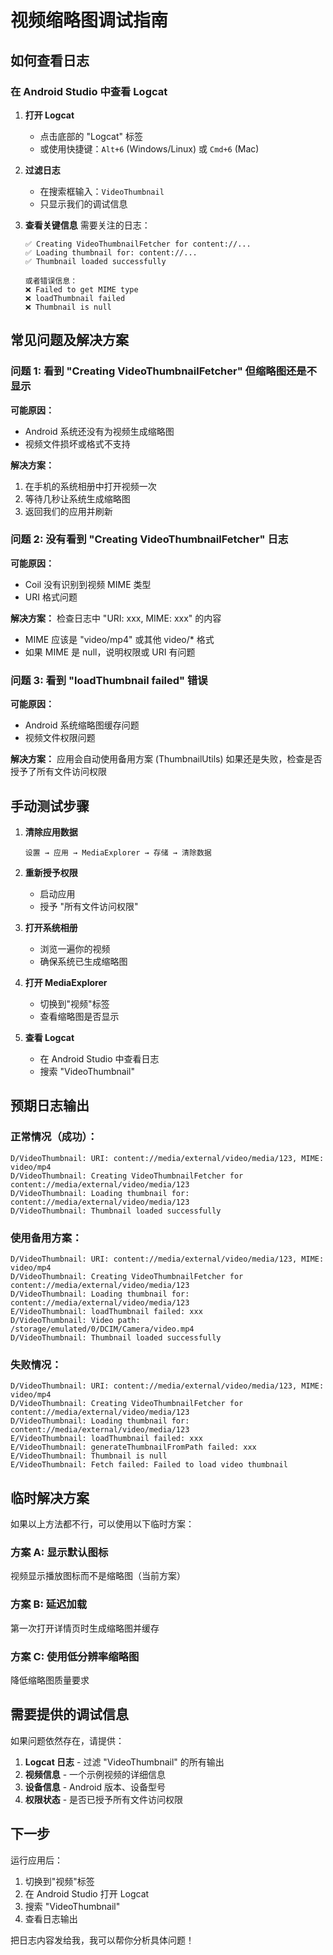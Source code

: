 # 视频缩略图调试指南

## 如何查看日志

### 在 Android Studio 中查看 Logcat

1. **打开 Logcat**
   - 点击底部的 "Logcat" 标签
   - 或使用快捷键：`Alt+6` (Windows/Linux) 或 `Cmd+6` (Mac)

2. **过滤日志**
   - 在搜索框输入：`VideoThumbnail`
   - 只显示我们的调试信息

3. **查看关键信息**
   需要关注的日志：
   ```
   ✅ Creating VideoThumbnailFetcher for content://...
   ✅ Loading thumbnail for: content://...
   ✅ Thumbnail loaded successfully
   
   或者错误信息：
   ❌ Failed to get MIME type
   ❌ loadThumbnail failed
   ❌ Thumbnail is null
   ```

## 常见问题及解决方案

### 问题 1: 看到 "Creating VideoThumbnailFetcher" 但缩略图还是不显示

**可能原因：**
- Android 系统还没有为视频生成缩略图
- 视频文件损坏或格式不支持

**解决方案：**
1. 在手机的系统相册中打开视频一次
2. 等待几秒让系统生成缩略图
3. 返回我们的应用并刷新

### 问题 2: 没有看到 "Creating VideoThumbnailFetcher" 日志

**可能原因：**
- Coil 没有识别到视频 MIME 类型
- URI 格式问题

**解决方案：**
检查日志中 "URI: xxx, MIME: xxx" 的内容
- MIME 应该是 "video/mp4" 或其他 video/* 格式
- 如果 MIME 是 null，说明权限或 URI 有问题

### 问题 3: 看到 "loadThumbnail failed" 错误

**可能原因：**
- Android 系统缩略图缓存问题
- 视频文件权限问题

**解决方案：**
应用会自动使用备用方案 (ThumbnailUtils)
如果还是失败，检查是否授予了所有文件访问权限

## 手动测试步骤

1. **清除应用数据**
   ```
   设置 → 应用 → MediaExplorer → 存储 → 清除数据
   ```

2. **重新授予权限**
   - 启动应用
   - 授予 "所有文件访问权限"

3. **打开系统相册**
   - 浏览一遍你的视频
   - 确保系统已生成缩略图

4. **打开 MediaExplorer**
   - 切换到"视频"标签
   - 查看缩略图是否显示

5. **查看 Logcat**
   - 在 Android Studio 中查看日志
   - 搜索 "VideoThumbnail"

## 预期日志输出

### 正常情况（成功）：
```
D/VideoThumbnail: URI: content://media/external/video/media/123, MIME: video/mp4
D/VideoThumbnail: Creating VideoThumbnailFetcher for content://media/external/video/media/123
D/VideoThumbnail: Loading thumbnail for: content://media/external/video/media/123
D/VideoThumbnail: Thumbnail loaded successfully
```

### 使用备用方案：
```
D/VideoThumbnail: URI: content://media/external/video/media/123, MIME: video/mp4
D/VideoThumbnail: Creating VideoThumbnailFetcher for content://media/external/video/media/123
D/VideoThumbnail: Loading thumbnail for: content://media/external/video/media/123
E/VideoThumbnail: loadThumbnail failed: xxx
D/VideoThumbnail: Video path: /storage/emulated/0/DCIM/Camera/video.mp4
D/VideoThumbnail: Thumbnail loaded successfully
```

### 失败情况：
```
D/VideoThumbnail: URI: content://media/external/video/media/123, MIME: video/mp4
D/VideoThumbnail: Creating VideoThumbnailFetcher for content://media/external/video/media/123
D/VideoThumbnail: Loading thumbnail for: content://media/external/video/media/123
E/VideoThumbnail: loadThumbnail failed: xxx
E/VideoThumbnail: generateThumbnailFromPath failed: xxx
E/VideoThumbnail: Thumbnail is null
E/VideoThumbnail: Fetch failed: Failed to load video thumbnail
```

## 临时解决方案

如果以上方法都不行，可以使用以下临时方案：

### 方案 A: 显示默认图标
视频显示播放图标而不是缩略图（当前方案）

### 方案 B: 延迟加载
第一次打开详情页时生成缩略图并缓存

### 方案 C: 使用低分辨率缩略图
降低缩略图质量要求

## 需要提供的调试信息

如果问题依然存在，请提供：
1. **Logcat 日志** - 过滤 "VideoThumbnail" 的所有输出
2. **视频信息** - 一个示例视频的详细信息
3. **设备信息** - Android 版本、设备型号
4. **权限状态** - 是否已授予所有文件访问权限

## 下一步

运行应用后：
1. 切换到"视频"标签
2. 在 Android Studio 打开 Logcat
3. 搜索 "VideoThumbnail"
4. 查看日志输出

把日志内容发给我，我可以帮你分析具体问题！

